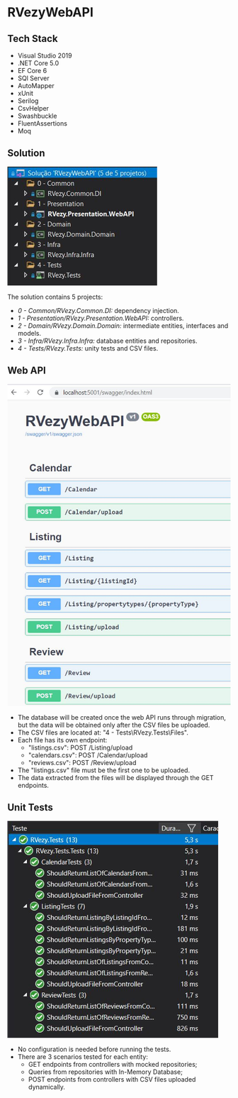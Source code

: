 # RVezyWebAPI

## Tech Stack
- Visual Studio 2019
- .NET Core 5.0
- EF Core 6
- SQl Server
- AutoMapper
- xUnit
- Serilog
- CsvHelper
- Swashbuckle
- FluentAssertions
- Moq

## Solution
![solution](/docs/solution.JPG)

The solution contains 5 projects:
- *0 - Common/RVezy.Common.DI:* dependency injection.
- *1 - Presentation/RVezy.Presentation.WebAPI:* controllers.
- *2 - Domain/RVezy.Domain.Domain:* intermediate entities, interfaces and models.
- *3 - Infra/RVezy.Infra.Infra:* database entities and repositories.
- *4 - Tests/RVezy.Tests:* unity tests and CSV files.

## Web API
![swagger](/docs/swagger.JPG)

- The database will be created once the web API runs through migration, but the data will be obtained only after the CSV files be uploaded.
- The CSV files are located at: "4 - Tests\RVezy.Tests\Files".
- Each file has its own endpoint:
    - "listings.csv": POST ​/Listing​/upload
    - "calendars.csv": POST ​/Calendar/upload
    - "reviews.csv": POST ​/Review/upload
- The "listings.csv" file must be the first one to be uploaded.
- The data extracted from the files will be displayed through the GET endpoints.

## Unit Tests
![tests](/docs/tests.JPG)

- No configuration is needed before running the tests.
- There are 3 scenarios tested for each entity:
    - GET endpoints from controllers with mocked repositories; 
    - Queries from repositories with In-Memory Database;
    - POST endpoints from controllers with CSV files uploaded dynamically.
